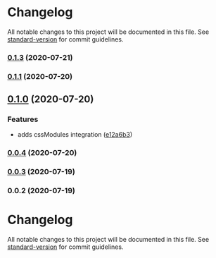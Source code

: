 # Changelog

All notable changes to this project will be documented in this file. See [standard-version](https://github.com/conventional-changelog/standard-version) for commit guidelines.

### [0.1.3](https://github.com/sam0sva1/react-wire-table/compare/v0.1.1...v0.1.3) (2020-07-21)

### [0.1.1](https://github.com/sam0sva1/react-wire-table/compare/v0.1.0...v0.1.1) (2020-07-20)

## [0.1.0](https://github.com/sam0sva1/react-wire-table/compare/v0.0.4...v0.1.0) (2020-07-20)


### Features

* adds cssModules integration ([e12a6b3](https://github.com/sam0sva1/react-wire-table/commit/e12a6b34e0795de762de18888a93caba7191f3f6))

### [0.0.4](https://github.com/sam0sva1/react-wire-table/compare/v0.0.3...v0.0.4) (2020-07-20)

### [0.0.3](https://github.com/sam0sva1/react-wire-table/compare/v0.0.2...v0.0.3) (2020-07-19)

### 0.0.2 (2020-07-19)

# Changelog

All notable changes to this project will be documented in this file. See [standard-version](https://github.com/conventional-changelog/standard-version) for commit guidelines.
